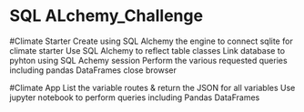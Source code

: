 # SQL ALchemy_Challenge
#Climate Starter
Create using SQL Alchemy the engine to connect sqlite for climate starter
Use SQL Alchemy to reflect table classes
Link database to pyhton using SQL Achemy session
Perform the various requested queries including pandas DataFrames
close browser

#Climate App
List the variable routes & return the JSON for all variables
Use jupyter notebook to perform queries including Pandas DataFrames







